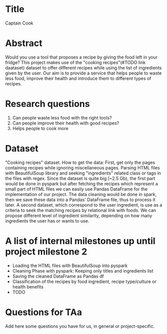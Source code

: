 # Title
Captain Cook
# Abstract
Would you use a tool that proposes a recipe by giving the food left in your fridge?
This project makes use of the "cooking recipes"(#TODO link daataset) dataset to
offer different recipes while using the list of ingredients given by the user.
Our aim is to provide a service that helps people to waste less food, improve
their health and introduce them to different types of recipes.

# Research questions
1) Can people waste less food with the right tools?
2) Can people improve their health with good recipes?
3) Helps people to cook more

# Dataset
"Cooking recipes" dataset.
How to get the data:
First, get only the pages containing recipes while ignoring miscellaneous pages.
Parsing HTML files with BeautifulSoup library and seeking "ingredients" related class or tags in the files with regex.
Since the dataset is quite big (~2.5 Gb), the first part would be done in pyspark
but after fetching the recipes which represent a small part of HTML files we can
easily use Pandas DataFrame for the implementation of our project.
The data cleaning would be done in spark, then we save these data into a Pandas'
DataFrame file, thus to process it later.
A second dataset, which correspond to the user ingredient, is use as a criteria
to seek the matching recipes by relational link with foods.
We can propose different level of ingredient similarity, depending on how many ingredients the
user has or wants to use.

# A list of internal milestones up until project milestone 2
- Loading the HTML files with BeautifulSoup into pyspark
- Cleaning Phase with pyspark: Keeping only titles and ingredients list
- Saving the cleaned DataFrame as Pandas df
- Classification of the recipes by food ingredient, recipe type/culture or health benefits
- TODO

# Questions for TAa
Add here some questions you have for us, in general or project-specific.
